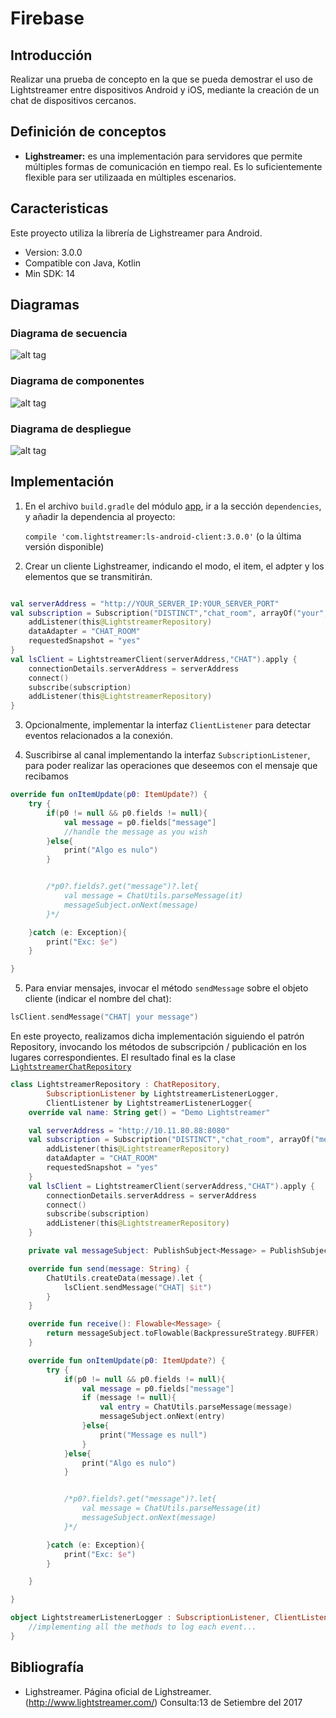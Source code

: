 # Firebase

## Introducción

Realizar una prueba de concepto en la que se pueda demostrar el uso de Lightstreamer entre dispositivos Android y iOS,
mediante la creación de un chat de dispositivos cercanos.

## Definición de conceptos

- __Lighstreamer:__ es una implementación para servidores que permite múltiples formas de comunicación en tiempo real. Es lo suficientemente flexible para ser utilizaada en múltiples escenarios.

## Caracteristicas

Este proyecto utiliza la librería de Lighstreamer para Android.
- Version: 3.0.0
- Compatible con Java, Kotlin
- Min SDK: 14

## Diagramas

### Diagrama de secuencia

![alt tag](https://raw.githubusercontent.com/Bruno125/Communication-Demo-Android/documentation/Documentation/Firebase/Diagrams/Diagrama%20de%20secuencia-%20Firebase.png)

### Diagrama de componentes

![alt tag](https://raw.githubusercontent.com/Bruno125/Communication-Demo-Android/documentation/Documentation/Firebase/Diagrams/Diagrama%20de%20componentes%20Firebase.png)

### Diagrama de despliegue

![alt tag](https://raw.githubusercontent.com/Bruno125/Communication-Demo-Android/documentation/Documentation/Firebase/Diagrams/Diagrama%20de%20despliegue.png)

## Implementación

1. En el archivo `build.gradle` del módulo [app](https://github.com/Bruno125/Communication-Demo-Android/blob/documentation/app/build.gradle), ir a la sección `dependencies`, y añadir la dependencia al proyecto: 
   
   `compile 'com.lightstreamer:ls-android-client:3.0.0'` (o la última versión disponible)

2. Crear un cliente Lighstreamer, indicando el modo, el item, el adpter y los elementos que se transmitirán.

```kotlin

val serverAddress = "http://YOUR_SERVER_IP:YOUR_SERVER_PORT"
val subscription = Subscription("DISTINCT","chat_room", arrayOf("your","variables")).apply {
    addListener(this@LightstreamerRepository)
    dataAdapter = "CHAT_ROOM"
    requestedSnapshot = "yes"
}
val lsClient = LightstreamerClient(serverAddress,"CHAT").apply {
    connectionDetails.serverAddress = serverAddress
    connect()
    subscribe(subscription)
    addListener(this@LightstreamerRepository)
}


```

3. Opcionalmente, implementar la interfaz `ClientListener` para detectar eventos relacionados a la conexión.

4. Suscribirse al canal implementando la interfaz `SubscriptionListener`, para poder realizar las operaciones que deseemos con el mensaje que recibamos

```kotlin
override fun onItemUpdate(p0: ItemUpdate?) {
    try {
        if(p0 != null && p0.fields != null){
            val message = p0.fields["message"]
            //handle the message as you wish
        }else{
            print("Algo es nulo")
        }


        /*p0?.fields?.get("message")?.let{
            val message = ChatUtils.parseMessage(it)
            messageSubject.onNext(message)
        }*/

    }catch (e: Exception){
        print("Exc: $e")
    }

}

```

5. Para enviar mensajes, invocar el método `sendMessage` sobre el objeto cliente (indicar el nombre del chat):

```kotlin
lsClient.sendMessage("CHAT| your message")
```

En este proyecto, realizamos dicha implementación siguiendo el patrón Repository, invocando los métodos de subscripción / publicación en los lugares correspondientes. El resultado final es la clase [`LightstreamerChatRepository`](https://github.com/Bruno125/Communication-Demo-Android/blob/documentation/app/src/main/java/com/brunoaybar/chatdemos/data/impl/LighstreamerChatRepository.kt)

```kotlin
class LightstreamerRepository : ChatRepository,
        SubscriptionListener by LightstreamerListenerLogger,
        ClientListener by LightstreamerListenerLogger{
    override val name: String get() = "Demo Lightstreamer"

    val serverAddress = "http://10.11.80.88:8080"
    val subscription = Subscription("DISTINCT","chat_room", arrayOf("message", "raw_timestamp", "IP","nick")).apply {
        addListener(this@LightstreamerRepository)
        dataAdapter = "CHAT_ROOM"
        requestedSnapshot = "yes"
    }
    val lsClient = LightstreamerClient(serverAddress,"CHAT").apply {
        connectionDetails.serverAddress = serverAddress
        connect()
        subscribe(subscription)
        addListener(this@LightstreamerRepository)
    }

    private val messageSubject: PublishSubject<Message> = PublishSubject.create()

    override fun send(message: String) {
        ChatUtils.createData(message).let {
            lsClient.sendMessage("CHAT| $it")
        }
    }

    override fun receive(): Flowable<Message> {
        return messageSubject.toFlowable(BackpressureStrategy.BUFFER)
    }

    override fun onItemUpdate(p0: ItemUpdate?) {
        try {
            if(p0 != null && p0.fields != null){
                val message = p0.fields["message"]
                if (message != null){
                    val entry = ChatUtils.parseMessage(message)
                    messageSubject.onNext(entry)
                }else{
                    print("Message es null")
                }
            }else{
                print("Algo es nulo")
            }


            /*p0?.fields?.get("message")?.let{
                val message = ChatUtils.parseMessage(it)
                messageSubject.onNext(message)
            }*/

        }catch (e: Exception){
            print("Exc: $e")
        }

    }

}

object LightstreamerListenerLogger : SubscriptionListener, ClientListener{
    //implementing all the methods to log each event...
}

```


## Bibliografía

- Lighstreamer. Página oficial de Lighstreamer. (http://www.lightstreamer.com/) Consulta:13 de Setiembre del 2017
